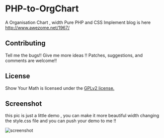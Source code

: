 PHP-to-OrgChart
================

A Organisation Chart , width Pure PHP and CSS Implement 
blog is here http://www.awezome.net/1967/

## Contributing
Tell me the bugs!! Give me more ideas !!
Patches, suggestions, and comments are welcome!!

## License
Show Your Math is licensed under the [GPLv2 license.](https://github.com/Awesomez/PHP-to-OrgChart/master/LICENSE)

## Screenshot
this pic is just a little demo , you can make it more beautiful width changing the style.css file and you can push your demo to me !!

![screenshot](https://raw.githubusercontent.com/Awesomez/PHP-to-OrgChart/master/sreenshot.PNG "Default")

